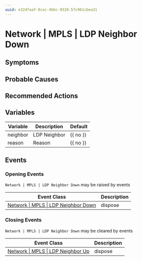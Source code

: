 ```yaml
---
uuid: e32dfaaf-8cac-4bbc-9328-57c961cbea31
---
```

# Network | MPLS | LDP Neighbor Down

## Symptoms

## Probable Causes

## Recommended Actions

## Variables

| Variable | Description  | Default  |
| -------- | ------------ | -------- |
| neighbor | LDP Neighbor | {{ no }} |
| reason   | Reason       | {{ no }} |

## Events

### Opening Events
`Network | MPLS | LDP Neighbor Down` may be raised by events

| Event Class                                                                                          | Description |
| ---------------------------------------------------------------------------------------------------- | ----------- |
| [Network \| MPLS \| LDP Neighbor Down](../../../event-classes-reference/network/mpls/ldp-neighbor-down.md) | dispose     |

### Closing Events
`Network | MPLS | LDP Neighbor Down` may be cleared by events

| Event Class                                                                                      | Description |
| ------------------------------------------------------------------------------------------------ | ----------- |
| [Network \| MPLS \| LDP Neighbor Up](../../../event-classes-reference/network/mpls/ldp-neighbor-up.md) | dispose     |
